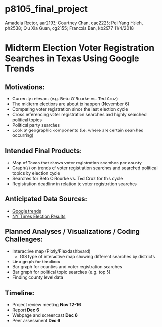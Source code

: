 p8105\_final\_project
================
Amadeia Rector, aar2192; Courtney Chan, cac2225; Pei Yang Hsieh, ph2538; Qiu Xia Guan, qg2155; Francois Ban, kb2977
11/4/2018

Midterm Election Voter Registration Searches in Texas Using Google Trends
=========================================================================

Motivations:
------------

-   Currently relevant (e.g. Beto O'Rourke vs. Ted Cruz)
-   The midterm elections are about to happen (November 6)
-   Comparing voter registration since the last election cycle
-   Cross referencing voter registration searches and highly searched political topics
-   Political party searches
-   Look at geographic components (i.e. where are certain searches occurring)

Intended Final Products:
------------------------

-   Map of Texas that shows voter registration searches per county
-   Graph(s) on trends of voter registration searches and searched political topics by election cycle
-   Searches for Beto O'Rourke vs. Ted Cruz for this cycle
-   Registration deadline in relation to voter registration searches

Anticipated Data Sources:
-------------------------

-   [Google trends](http://googletrends.github.io/data/)
-   [NY Times Election Results](https://www.nytimes.com/elections/results/texas-senate)

Planned Analyses / Visualizations / Coding Challenges:
------------------------------------------------------

-   Interactive map (Plotly/Flexdashboard)
    -   GIS type of interactive map showing different searches by districts
-   Line graph for timelines
-   Bar graph for counties and voter registration searches
-   Bar graph for political topic searches (e.g. top 5)
-   Finding county level data

Timeline:
---------

-   Project review meeting **Nov 12-16**
-   Report **Dec 6**
-   Webpage and screencast **Dec 6**
-   Peer assessment **Dec 6**
